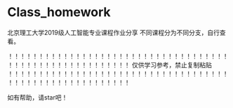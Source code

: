 # Class_homework
北京理工大学2019级人工智能专业课程作业分享
不同课程分为不同分支，自行查看。

！！！！！！！！！！！！！！！！！！！！！！！！！！！！！！！！！！！！！！！！！！！！！！！！！！！！！！！！
仅供学习参考，禁止复制粘贴
！！！！！！！！！！！！！！！！！！！！！！！！！！！！！！！！！！！！！！！！！！！！！！！！！！！！！！！！

如有帮助，请star吧！
